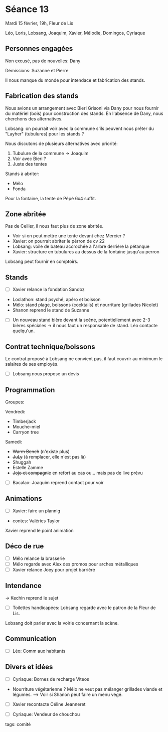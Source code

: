 # Séance 13

Mardi 15 février, 19h, Fleur de Lis

Léo, Loris, Lobsang, Joaquim, Xavier, Mélodie, Domingos, Cyriaque

## Personnes engagées

Non excusé, pas de nouvelles: Dany

Démissions: Suzanne et Pierre

Il nous manque du monde pour intendace et fabrication des stands.

## Fabrication des stands

Nous avions un arrangement avec Bieri Grisoni via Dany pour nous fournir du matériel (bois) pour construction des stands.
En l'absence de Dany, nous cherchons des alternatives.

Lobsang: on pourrait voir avec la commune s'ils peuvent nous prêter du "Layher" (tubulures) pour les stands ?

Nous discutons de plusieurs alternatives avec priorité:

1. Tubulure de la commune -> Joaquim
2. Voir avec Bieri ?
3. Juste des tentes

Stands à abriter:
- Mélo
- Fonda

Pour la fontaine, la tente de Pépé 6x4 suffit.

## Zone abritée

Pas de Cellier, il nous faut plus de zone abritée.

- Voir si on peut mettre une tente devant chez Mercier ?
- Xavier: on pourrait abriter le pérron de cv 22
- Lobsang: voile de bateau accrochée à l'arbre derrière la pétanque
- Xavier: structure en tubulures au dessus de la fontaine jusqu'au perron

Lobsang peut fournir en comptoirs.

## Stands

- [ ] Xavier relance la fondation Sandoz
- Loclathon: stand psyché, apéro et boisson
- Mélo: stand plage, boissons (cocktails) et nourriture (grillades Nicolet)
- Shanon reprend le stand de Suzanne
- [ ] Un nouveau stand bière devant la scène, potentiellement avec 2-3 bières spéciales -> il nous faut un responsable de stand. Léo contacte quelqu'un.

## Contrat technique/boissons

Le contrat proposé à Lobsang ne convient pas, il faut couvrir au minimum le salaires de ses employés.

- [ ] Lobsang nous propose un devis

## Programmation

Groupes:

Vendredi:
- Timberjack
- Mouche-miel
- Carryon tree

Samedi:
- ~~Warm Bench~~ (n'existe plus)
- ~~JuLy~~ (à remplacer, elle n'est pas là)
- Shuggah
- Estelle Zamme
- ~~Jojo et compagnie~~ en refort au cas ou... mais pas de live prévu
- [ ] Bacalao: Joaquim reprend contact pour voir

## Animations

- [ ] Xavier: faire un plannig
- contes: Valéries Taylor

Xavier reprend le point animation

## Déco de rue

- [ ] Mélo relance la brasserie
- [ ] Mélo regarde avec Alex des promos pour arches métalliques
- [ ] Xavier relance Joey pour projet barrière

## Intendance

-> Kechin reprend le sujet

- [ ] Toilettes handicapées: Lobsang regarde avec le patron de la Fleur de Lis.

Lobsang doit parler avec la voirie concernant la scène.

## Communication

- [ ] Léo: Comm aux habitants

## Divers et idées

- [ ] Cyriaque: Bornes de recharge Viteos
- Nourriture végétarienne ? Mélo ne veut pas mélanger grillades viande et légumes. --> Voir si Shanon peut faire un menu végé.
- [ ] Xavier recontacte Céline Jeanneret
- [ ] Cyriaque: Vendeur de chouchou



tags: comité
